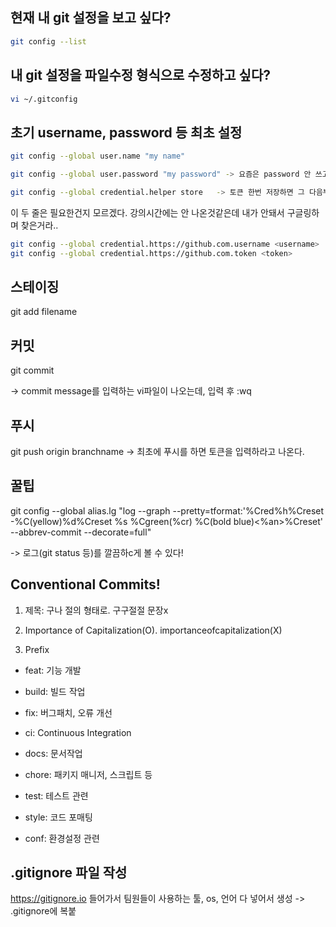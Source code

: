 ## 현재 내 git 설정을 보고 싶다?
```bash
git config --list
```


## 내 git 설정을 파일수정 형식으로 수정하고 싶다?
```bash
vi ~/.gitconfig
```


## 초기 username, password 등 최초 설정
```bash
git config --global user.name "my name"

git config --global user.password "my password" -> 요즘은 password 안 쓰고 토큰만 쓰도록 바뀌었다는데..흠 

git config --global credential.helper store   -> 토큰 한번 저장하면 그 다음부터는 안 묻도록
```

이 두 줄은 필요한건지 모르겠다. 강의시간에는 안 나온것같은데 내가 안돼서 구글링하며 찾은거라..
```bash
git config --global credential.https://github.com.username <username>
git config --global credential.https://github.com.token <token>
```


## 스테이징
git add filename



## 커밋
git commit

-> commit message를 입력하는 vi파일이 나오는데, 입력 후 :wq



## 푸시
git push origin branchname -> 최초에 푸시를 하면 토큰을 입력하라고 나온다.



## 꿀팁
git config --global alias.lg "log --graph --pretty=tformat:'%Cred%h%Creset -%C(yellow)%d%Creset %s %Cgreen(%cr) %C(bold blue)<%an>%Creset' --abbrev-commit --decorate=full"

-> 로그(git status 등)를 깔끔하c게 볼 수 있다!




## Conventional Commits!
1. 제목: 구나 절의 형태로. 구구절절 문장x

2. Importance of Capitalization(O). importanceofcapitalization(X)

3. Prefix

- feat: 기능 개발

- build: 빌드 작업

- fix: 버그패치, 오류 개선

- ci: Continuous Integration

- docs: 문서작업

- chore: 패키지 매니저, 스크립트 등

- test: 테스트 관련

- style: 코드 포매팅

- conf: 환경설정 관련




## .gitignore 파일 작성
https://gitignore.io 들어가서 팀원들이 사용하는 툴, os, 언어 다 넣어서 생성 -> .gitignore에 복붙
